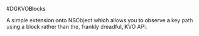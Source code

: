 #DGKVOBlocks

A simple extension onto NSObject which allows you to observe a key path using a block rather than the, frankly dreadful, KVO API.
